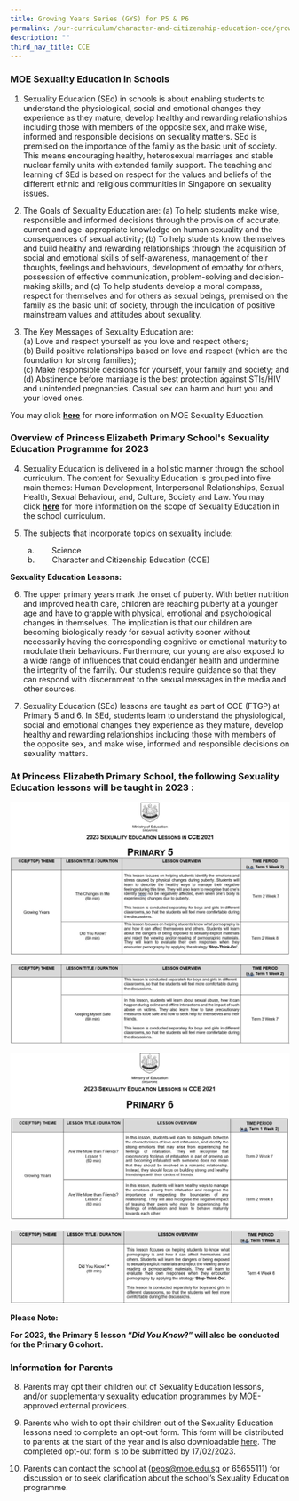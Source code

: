 ```yaml
---
title: Growing Years Series (GYS) for P5 & P6
permalink: /our-curriculum/character-and-citizenship-education-cce/growing-years-series-gys-for-p5-n-p6/
description: ""
third_nav_title: CCE
---
```

### MOE Sexuality Education in Schools ###

1. Sexuality Education (SEd) in schools is about enabling students to understand the physiological, social and emotional changes they experience as they mature, develop healthy and rewarding relationships including those with members of the opposite sex, and make wise, informed and responsible decisions on sexuality matters. SEd is premised on the importance of the family as the basic unit of society. This means encouraging healthy, heterosexual marriages and stable nuclear family units with extended family support. The teaching and learning of SEd is based on respect for the values and beliefs of the different ethnic and religious communities in Singapore on sexuality issues.

2. The Goals of Sexuality Education are:
(a)	To help students make wise, responsible and informed decisions through the provision of accurate, current and age-appropriate knowledge on human sexuality and the consequences of sexual activity;
(b)	To help students know themselves and build healthy and rewarding relationships through the acquisition of social and emotional skills of self-awareness, management of their thoughts, feelings and behaviours, development of empathy for others, possession of effective communication, problem-solving and decision-making skills; and
(c)	To help students develop a moral compass, respect for themselves and for others as sexual beings, premised on the family as the basic unit of society, through the inculcation of positive mainstream values and attitudes about sexuality. 

3. The Key Messages of Sexuality Education are: <br>
 (a)	Love and respect yourself as you love and respect others; <br>
 (b)	Build positive relationships based on love and respect (which are the foundation for strong families); <br>
 (c)	Make responsible decisions for yourself, your family and society; and <br>
(d)	Abstinence before marriage is the best protection against STIs/HIV and unintended pregnancies. Casual sex can harm and hurt you and your loved ones.

You may click [**here**](https://go.gov.sg/moe-sexuality-education) for more information on MOE Sexuality Education.

### Overview of Princess Elizabeth Primary School's Sexuality Education Programme for 2023 ###

4. Sexuality Education is delivered in a holistic manner through the school curriculum. The content for Sexuality Education is grouped into five main themes: Human Development, Interpersonal Relationships, Sexual Health, Sexual Behaviour, and, Culture, Society and Law.  You may click [**here**](https://go.gov.sg/moe-sexuality-education-scope) for more information on the scope of Sexuality Education in the school curriculum.

5. The subjects that incorporate topics on sexuality include:

        a.        Science <br>
        b.        Character and Citizenship Education (CCE)

**Sexuality Education Lessons:**

6. The upper primary years mark the onset of puberty. With better nutrition and improved health care, children are reaching puberty at a younger age and have to grapple with physical, emotional and psychological changes in themselves. The implication is that our children are becoming biologically ready for sexual activity sooner without necessarily having the corresponding cognitive or emotional maturity to modulate their behaviours. Furthermore, our young are also exposed to a wide range of influences that could endanger health and undermine the integrity of the family. Our students require guidance so that they can respond with discernment to the sexual messages in the media and other sources. 

7. Sexuality Education (SEd) lessons are taught as part of CCE (FTGP) at Primary 5 and 6. In SEd, students learn to understand the physiological, social and emotional changes they experience as they mature, develop healthy and rewarding relationships including those with members of the opposite sex, and make wise, informed and responsible decisions on sexuality matters. <br>


### At Princess Elizabeth Primary School, the following Sexuality Education lessons will be taught in 2023 : ###

![](/images/2023%20CCE/Picture1.jpg)

![](/images/2023%20CCE/Picture2.jpg)

![](/images/2023%20CCE/Picture3_1.jpg)

![](/images/2023%20CCE/Picture4.jpg)

**Please Note:**

**For 2023, the Primary 5 lesson “_Did You Know_?” will also be conducted for the Primary 6 cohort.**

### **Information for Parents**

8. Parents may opt their children out of Sexuality Education lessons, and/or supplementary sexuality education programmes by MOE-approved external providers.

9. Parents who wish to opt their children out of the Sexuality Education lessons need to complete an opt-out form. This form will be distributed to parents at the start of the year and is also downloadable [here](/files/Parent%20Opt%20Out%20GYS%202022.pdf). The completed opt-out form is to be submitted by 17/02/2023.

10. Parents can contact the school at (peps@moe.edu.sg or 65655111) for discussion or to seek clarification about the school’s Sexuality Education programme.